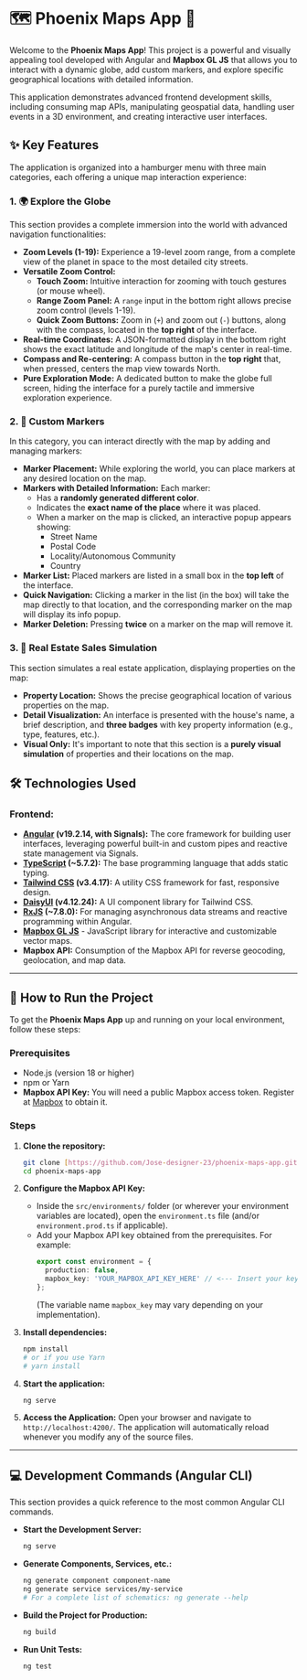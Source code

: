 # 🗺️ Phoenix Maps App 🚀

Welcome to the **Phoenix Maps App**! This project is a powerful and visually appealing tool developed with Angular and **Mapbox GL JS** that allows you to interact with a dynamic globe, add custom markers, and explore specific geographical locations with detailed information.

This application demonstrates advanced frontend development skills, including consuming map APIs, manipulating geospatial data, handling user events in a 3D environment, and creating interactive user interfaces.

## ✨ Key Features

The application is organized into a hamburger menu with three main categories, each offering a unique map interaction experience:

### 1. 🌍 Explore the Globe

This section provides a complete immersion into the world with advanced navigation functionalities:

* **Zoom Levels (1-19):** Experience a 19-level zoom range, from a complete view of the planet in space to the most detailed city streets.
* **Versatile Zoom Control:**
    * **Touch Zoom:** Intuitive interaction for zooming with touch gestures (or mouse wheel).
    * **Range Zoom Panel:** A `range` input in the bottom right allows precise zoom control (levels 1-19).
    * **Quick Zoom Buttons:** Zoom in (`+`) and zoom out (`-`) buttons, along with the compass, located in the **top right** of the interface.
* **Real-time Coordinates:** A JSON-formatted display in the bottom right shows the exact latitude and longitude of the map's center in real-time.
* **Compass and Re-centering:** A compass button in the **top right** that, when pressed, centers the map view towards North.
* **Pure Exploration Mode:** A dedicated button to make the globe full screen, hiding the interface for a purely tactile and immersive exploration experience.

### 2. 📍 Custom Markers

In this category, you can interact directly with the map by adding and managing markers:

* **Marker Placement:** While exploring the world, you can place markers at any desired location on the map.
* **Markers with Detailed Information:** Each marker:
    * Has a **randomly generated different color**.
    * Indicates the **exact name of the place** where it was placed.
    * When a marker on the map is clicked, an interactive popup appears showing:
        * Street Name
        * Postal Code
        * Locality/Autonomous Community
        * Country
* **Marker List:** Placed markers are listed in a small box in the **top left** of the interface.
* **Quick Navigation:** Clicking a marker in the list (in the box) will take the map directly to that location, and the corresponding marker on the map will display its info popup.
* **Marker Deletion:** Pressing **twice** on a marker on the map will remove it.

### 3. 🏡 Real Estate Sales Simulation

This section simulates a real estate application, displaying properties on the map:

* **Property Location:** Shows the precise geographical location of various properties on the map.
* **Detail Visualization:** An interface is presented with the house's name, a brief description, and **three badges** with key property information (e.g., type, features, etc.).
* **Visual Only:** It's important to note that this section is a **purely visual simulation** of properties and their locations on the map.

## 🛠️ Technologies Used

### Frontend:

* **[Angular](https://angular.io/) (v19.2.14, with Signals):** The core framework for building user interfaces, leveraging powerful built-in and custom pipes and reactive state management via Signals.
* **[TypeScript](https://www.typescriptlang.org/) (~5.7.2):** The base programming language that adds static typing.
* **[Tailwind CSS](https://tailwindcss.com/) (v3.4.17):** A utility CSS framework for fast, responsive design.
* **[DaisyUI](https://daisyui.com/) (v4.12.24):** A UI component library for Tailwind CSS.
* **[RxJS](https://rxjs.dev/) (~7.8.0):** For managing asynchronous data streams and reactive programming within Angular.
* [**Mapbox GL JS**](https://docs.mapbox.com/mapbox-gl-js/api/) - JavaScript library for interactive and customizable vector maps.
* **Mapbox API:** Consumption of the Mapbox API for reverse geocoding, geolocation, and map data.

---

## 🚀 How to Run the Project

To get the **Phoenix Maps App** up and running on your local environment, follow these steps:

### Prerequisites

* Node.js (version 18 or higher)
* npm or Yarn
* **Mapbox API Key:** You will need a public Mapbox access token. Register at [Mapbox](https://www.mapbox.com/) to obtain it.

### Steps

1.  **Clone the repository:**
    ```bash
    git clone [https://github.com/Jose-designer-23/phoenix-maps-app.git](https://github.com/Jose-designer-23/phoenix-maps-app.git)
    cd phoenix-maps-app
    ```

2.  **Configure the Mapbox API Key:**
    * Inside the `src/environments/` folder (or wherever your environment variables are located), open the `environment.ts` file (and/or `environment.prod.ts` if applicable).
    * Add your Mapbox API key obtained from the prerequisites. For example:
        ```typescript
        export const environment = {
          production: false,
          mapbox_key: 'YOUR_MAPBOX_API_KEY_HERE' // <--- Insert your key here
        };
        ```
        (The variable name `mapbox_key` may vary depending on your implementation).

3.  **Install dependencies:**
    ```bash
    npm install
    # or if you use Yarn
    # yarn install
    ```

4.  **Start the application:**
    ```bash
    ng serve
    ```

5.  **Access the Application:**
    Open your browser and navigate to `http://localhost:4200/`. The application will automatically reload whenever you modify any of the source files.

---

## 💻 Development Commands (Angular CLI)

This section provides a quick reference to the most common Angular CLI commands.

* **Start the Development Server:**
    ```bash
    ng serve
    ```
* **Generate Components, Services, etc.:**
    ```bash
    ng generate component component-name
    ng generate service services/my-service
    # For a complete list of schematics: ng generate --help
    ```
* **Build the Project for Production:**
    ```bash
    ng build
    ```
* **Run Unit Tests:**
    ```bash
    ng test
    ```

